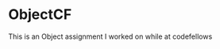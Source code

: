 ObjectCF
===============================

This is an Object assignment I worked on while at codefellows
